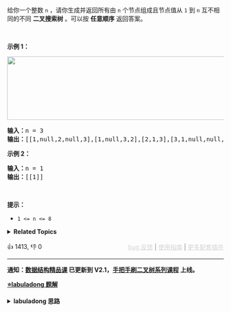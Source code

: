 <p>给你一个整数 <code>n</code> ，请你生成并返回所有由 <code>n</code> 个节点组成且节点值从 <code>1</code> 到 <code>n</code> 互不相同的不同 <strong>二叉搜索树</strong><em> </em>。可以按 <strong>任意顺序</strong> 返回答案。</p>

<p>&nbsp;</p>

<div class="original__bRMd"> 
 <div> 
  <p><strong>示例 1：</strong></p> 
  <img alt="" src="https://assets.leetcode.com/uploads/2021/01/18/uniquebstn3.jpg" style="width: 600px; height: 148px;" /> 
  <pre>
<strong>输入：</strong>n = 3
<strong>输出：</strong>[[1,null,2,null,3],[1,null,3,2],[2,1,3],[3,1,null,null,2],[3,2,null,1]]
</pre> 
 </div>
</div>

<p><strong>示例 2：</strong></p>

<pre>
<strong>输入：</strong>n = 1
<strong>输出：</strong>[[1]]
</pre>

<p>&nbsp;</p>

<p><strong>提示：</strong></p>

<ul> 
 <li><code>1 &lt;= n &lt;= 8</code></li> 
</ul>

<details><summary><strong>Related Topics</strong></summary>树 | 二叉搜索树 | 动态规划 | 回溯 | 二叉树</details><br>

<div>👍 1413, 👎 0<span style='float: right;'><span style='color: gray;'><a href='https://github.com/labuladong/fucking-algorithm/discussions/939' target='_blank' style='color: lightgray;text-decoration: underline;'>bug 反馈</a> | <a href='https://labuladong.gitee.io/article/fname.html?fname=jb插件简介' target='_blank' style='color: lightgray;text-decoration: underline;'>使用指南</a> | <a href='https://labuladong.github.io/algo/images/others/%E5%85%A8%E5%AE%B6%E6%A1%B6.jpg' target='_blank' style='color: lightgray;text-decoration: underline;'>更多配套插件</a></span></span></div>

<div id="labuladong"><hr>

**通知：[数据结构精品课](https://aep.h5.xeknow.com/s/1XJHEO) 已更新到 V2.1，[手把手刷二叉树系列课程](https://aep.xet.tech/s/3YGcq3) 上线。**



<p><strong><a href="https://labuladong.github.io/article/slug.html?slug=unique-binary-search-trees-ii" target="_blank">⭐️labuladong 题解</a></strong></p>
<details><summary><strong>labuladong 思路</strong></summary>

## 基本思路

类似 [96. 不同的二叉搜索树](/problems/unique-binary-search-trees)，这题的思路也是类似的，想要构造出所有合法 BST，分以下三步：

1、穷举 `root` 节点的所有可能。

2、递归构造出左右子树的所有合法 BST。

3、给 `root` 节点穷举所有左右子树的组合。

**详细题解：[东哥带你刷二叉搜索树（构造篇）](https://labuladong.github.io/article/fname.html?fname=BST3)**

**标签：[二叉搜索树](https://mp.weixin.qq.com/mp/appmsgalbum?__biz=MzAxODQxMDM0Mw==&action=getalbum&album_id=2121995456690946054)，[数据结构](https://mp.weixin.qq.com/mp/appmsgalbum?__biz=MzAxODQxMDM0Mw==&action=getalbum&album_id=1318892385270808576)**

## 解法代码

提示：🟢 标记的是我写的解法代码，🤖 标记的是 chatGPT 翻译的多语言解法代码。如有错误，可以 [点这里](https://github.com/labuladong/fucking-algorithm/issues/1113) 反馈和修正。

<div class="tab-panel"><div class="tab-nav">
<button data-tab-item="cpp" class="tab-nav-button btn " data-tab-group="default" onclick="switchTab(this)">cpp🤖</button>

<button data-tab-item="python" class="tab-nav-button btn " data-tab-group="default" onclick="switchTab(this)">python🤖</button>

<button data-tab-item="java" class="tab-nav-button btn active" data-tab-group="default" onclick="switchTab(this)">java🟢</button>

<button data-tab-item="go" class="tab-nav-button btn " data-tab-group="default" onclick="switchTab(this)">go🤖</button>

<button data-tab-item="javascript" class="tab-nav-button btn " data-tab-group="default" onclick="switchTab(this)">javascript🤖</button>
</div><div class="tab-content">
<div data-tab-item="cpp" class="tab-item " data-tab-group="default"><div class="highlight">

```cpp
// 注意：cpp 代码由 chatGPT🤖 根据我的 java 代码翻译，旨在帮助不同背景的读者理解算法逻辑。
// 本代码已经通过力扣的测试用例，应该可直接成功提交。

class Solution {
public:
    /* 主函数 */
    vector<TreeNode*> generateTrees(int n) {
        if (n == 0) return vector<TreeNode*>({});
        // 构造闭区间 [1, n] 组成的 BST
        return build(1, n);
    }

    /* 构造闭区间 [lo, hi] 组成的 BST */
    vector<TreeNode*> build(int lo, int hi) {
        vector<TreeNode*> res;
        // base case
        if (lo > hi) {
            res.push_back(nullptr);
            return res;
        }

        // 1、穷举 root 节点的所有可能。
        for (int i = lo; i <= hi; i++) {
            // 2、递归构造出左右子树的所有合法 BST。
            vector<TreeNode*> leftTree = build(lo, i - 1);
            vector<TreeNode*> rightTree = build(i + 1, hi);
            // 3、给 root 节点穷举所有左右子树的组合。
            for (auto left : leftTree) {
                for (auto right : rightTree) {
                    // i 作为根节点 root 的值
                    TreeNode* root = new TreeNode(i);
                    root->left = left;
                    root->right = right;
                    res.push_back(root);
                }
            }
        }
        return res;
    }
};
```

</div></div>

<div data-tab-item="python" class="tab-item " data-tab-group="default"><div class="highlight">

```python
# 注意：python 代码由 chatGPT🤖 根据我的 java 代码翻译，旨在帮助不同背景的读者理解算法逻辑。
# 本代码已经通过力扣的测试用例，应该可直接成功提交。

class Solution:
    def generateTrees(self, n: int) -> List[TreeNode]:
        if n == 0: # 如果节点数量为 0，则返回一个空列表
            return [] 
        return self.build(1, n) # 构造闭区间 [1, n] 的 BST

    def build(self, lo: int, hi: int) -> List[TreeNode]:
        res = []
        # 当 lo > hi 时，不存在节点，将 None 存入结果列表中，并返回
        if lo > hi: 
            res.append(None)
            return res

        # 1、穷举 root 节点的所有可能。
        for i in range(lo, hi + 1): 
            # 2、递归构造出左右子树的所有合法 BST。
            leftTree = self.build(lo, i - 1)
            rightTree = self.build(i + 1, hi)
            # 3、给 root 节点穷举所有左右子树的组合。
            for left in leftTree:
                for right in rightTree:
                    # i 作为根节点 root 的值
                    root = TreeNode(i)
                    root.left = left
                    root.right = right
                    res.append(root)

        return res
```

</div></div>

<div data-tab-item="java" class="tab-item active" data-tab-group="default"><div class="highlight">

```java
class Solution {
    /* 主函数 */
    public List<TreeNode> generateTrees(int n) {
        if (n == 0) return new LinkedList<>();
        // 构造闭区间 [1, n] 组成的 BST
        return build(1, n);
    }

    /* 构造闭区间 [lo, hi] 组成的 BST */
    List<TreeNode> build(int lo, int hi) {
        List<TreeNode> res = new LinkedList<>();
        // base case
        if (lo > hi) {
            res.add(null);
            return res;
        }

        // 1、穷举 root 节点的所有可能。
        for (int i = lo; i <= hi; i++) {
            // 2、递归构造出左右子树的所有合法 BST。
            List<TreeNode> leftTree = build(lo, i - 1);
            List<TreeNode> rightTree = build(i + 1, hi);
            // 3、给 root 节点穷举所有左右子树的组合。
            for (TreeNode left : leftTree) {
                for (TreeNode right : rightTree) {
                    // i 作为根节点 root 的值
                    TreeNode root = new TreeNode(i);
                    root.left = left;
                    root.right = right;
                    res.add(root);
                }
            }
        }
        return res;
    }
}
```

</div></div>

<div data-tab-item="go" class="tab-item " data-tab-group="default"><div class="highlight">

```go
// 注意：go 代码由 chatGPT🤖 根据我的 java 代码翻译，旨在帮助不同背景的读者理解算法逻辑。
// 本代码已经通过力扣的测试用例，应该可直接成功提交。

/* 主函数 */
func generateTrees(n int) []*TreeNode {
    if n == 0 { return []*TreeNode{} }
    // 构造闭区间 [1, n] 组成的 BST
    return build(1, n)
}

/* 构造闭区间 [lo, hi] 组成的 BST */
func build(lo, hi int) []*TreeNode {
    res := []*TreeNode{}
    // base case
    if lo > hi {
        res = append(res, nil)
        return res
    }

    // 1、穷举 root 节点的所有可能。
    for i := lo; i <= hi; i++ {
        // 2、递归构造出左右子树的所有合法 BST。
        leftTree := build(lo, i-1)
        rightTree := build(i+1, hi)
        // 3、给 root 节点穷举所有左右子树的组合。
        for _, left := range leftTree {
            for _, right := range rightTree {
                // i 作为根节点 root 的值
                root := &TreeNode{Val: i}
                root.Left = left
                root.Right = right
                res = append(res, root)
            }
        }
    }
    return res
}
```

</div></div>

<div data-tab-item="javascript" class="tab-item " data-tab-group="default"><div class="highlight">

```javascript
// 注意：javascript 代码由 chatGPT🤖 根据我的 java 代码翻译，旨在帮助不同背景的读者理解算法逻辑。
// 本代码已经通过力扣的测试用例，应该可直接成功提交。

var generateTrees = function(n) {
  if (n == 0) return new Array();
  // 构造闭区间 [1, n] 组成的 BST
  return build(1, n);
}

var build = function(lo, hi) {
  // 存储 BST 的结果集
  var res = new Array();
  // base case
  if (lo > hi) {
    // 注意：这里必须添加 null，否则在下面无法递归左右子树
    res.push(null);
    return res;
  }
  // 1、穷举 root 节点的所有可能
  for (var i = lo; i <= hi; i++) {
    // 2、递归构造出左右子树的所有合法 BST
    var leftTree = build(lo, i - 1);
    var rightTree = build(i + 1, hi);
    // 3、给 root 节点穷举所有左右子树的组合
    for (var j = 0; j < leftTree.length; j++) {
      for (var k = 0; k < rightTree.length; k++) {
        // i 作为根节点 root 的值
        var root = new TreeNode(i);
        root.left = leftTree[j];
        root.right = rightTree[k];
        res.push(root);
      }
    }
  }
  return res;
};
```

</div></div>
</div></div>

**类似题目**：
  - [96. 不同的二叉搜索树 🟠](/problems/unique-binary-search-trees)

</details>
</div>



